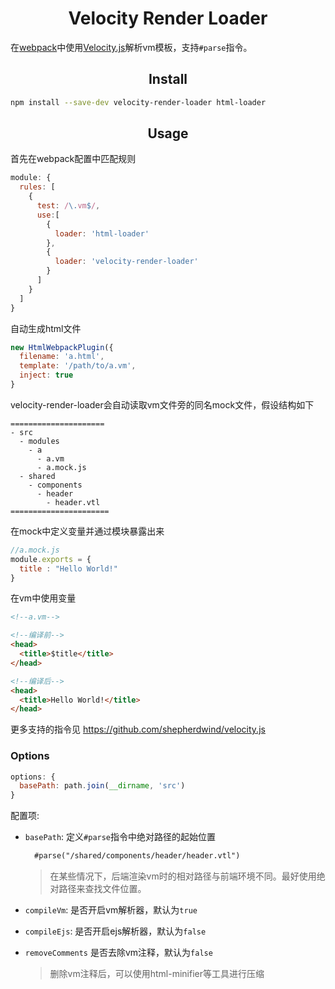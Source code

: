 <div align="center">
  <h1>Velocity Render Loader</h1>
</div>

在[webpack](https://github.com/webpack/webpack)中使用[Velocity.js](https://github.com/shepherdwind/velocity.js)解析vm模板，支持`#parse`指令。


<h2 align="center">Install</h2>

```bash
npm install --save-dev velocity-render-loader html-loader
```

<h2 align="center">Usage</h2>


首先在webpack配置中匹配规则
```javascript
module: {
  rules: [
    {
      test: /\.vm$/,
      use:[
        {
          loader: 'html-loader'
        },
        {
          loader: 'velocity-render-loader'
        }
      ]
    }
  ]
}
```

自动生成html文件
```javascript
new HtmlWebpackPlugin({
  filename: 'a.html',
  template: '/path/to/a.vm', 
  inject: true
}
```

velocity-render-loader会自动读取vm文件旁的同名mock文件，假设结构如下

```
=====================
- src
  - modules
    - a
      - a.vm
      - a.mock.js
  - shared
    - components
      - header
        - header.vtl
======================
```


在mock中定义变量并通过模块暴露出来
```javascript
//a.mock.js
module.exports = {
  title : "Hello World!"
}
```

在vm中使用变量
```html
<!--a.vm-->

<!--编译前-->
<head>
  <title>$title</title>
</head>

<!--编译后-->
<head>
  <title>Hello World!</title>
</head>
```

更多支持的指令见 https://github.com/shepherdwind/velocity.js

### Options


```javascript
options: {
  basePath: path.join(__dirname, 'src')
}
```

配置项:

* `basePath`: 定义`#parse`指令中绝对路径的起始位置
  ```html
    #parse("/shared/components/header/header.vtl")
  ```
  > 在某些情况下，后端渲染vm时的相对路径与前端环境不同。最好使用绝对路径来查找文件位置。 

* `compileVm`: 是否开启vm解析器，默认为`true`
* `compileEjs`: 是否开启ejs解析器，默认为`false`
* `removeComments` 是否去除vm注释，默认为`false`
  > 删除vm注释后，可以使用html-minifier等工具进行压缩




